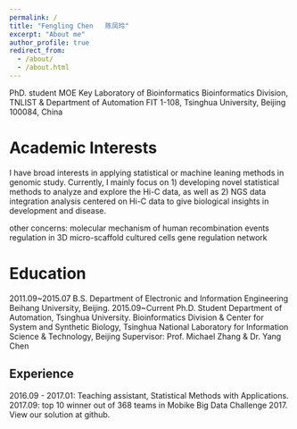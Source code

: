 ```yaml
---
permalink: /
title: "Fengling Chen   陈凤玲"
excerpt: "About me"
author_profile: true
redirect_from: 
  - /about/
  - /about.html
---
```


PhD. student
MOE Key Laboratory of Bioinformatics
Bioinformatics Division, TNLIST & Department of Automation
FIT 1-108, Tsinghua University, Beijing 100084, China


Academic Interests
======
I have broad interests in applying statistical or machine leaning methods in genomic study. Currently, I mainly focus on 1) developing novel statistical methods to analyze and explore the Hi-C data, as well as 2) NGS data integration analysis centered on Hi-C data to give biological insights in development and disease.

other concerns:
molecular mechanism of human recombination events
regulation in 3D micro-scaffold cultured cells
gene regulation network

Education
======
 2011.09~2015.07    B.S.
Department of Electronic and Information Engineering
Beihang University, Beijing.
 2015.09~Current    Ph.D. Student
Department of Automation, Tsinghua University.
Bioinformatics Division & Center for System and Synthetic Biology, Tsinghua National Laboratory for Information Science & Technology, Beijing
Supervisor: Prof. Michael Zhang & Dr. Yang Chen

Experience
------
2016.09 - 2017.01: Teaching assistant, Statistical Methods with Applications.
2017.09: top 10 winner out of 368 teams in Mobike Big Data Challenge 2017. View our solution at github.
